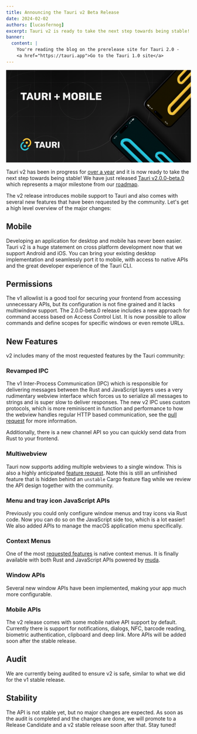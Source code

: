 ```yaml
---
title: Announcing the Tauri v2 Beta Release
date: 2024-02-02
authors: [lucasfernog]
excerpt: Tauri v2 is ready to take the next step towards being stable! 2.0.0-beta.0 has been published.
banner:
  content: |
    You're reading the blog on the prerelease site for Tauri 2.0 -
    <a href="https://tauri.app">Go to the Tauri 1.0 site</a>
---
```


![Hero Image](./tauri_2_0_0_alpha_0/header.png)

Tauri v2 has been in progress for [over a year](/blog/tauri-mobile-alpha) and it is now ready to take the next step towards being stable! We have just released [Tauri v2.0.0-beta.0](https://github.com/tauri-apps/tauri/releases/tag/tauri-v2.0.0-beta.0) which represents a major milestone from our [roadmap](/blog/roadmap-to-tauri-2-0/#beta).

The v2 release introduces mobile support to Tauri and also comes with several new features that have been requested by the community. Let's get a high level overview of the major changes:

## Mobile

Developing an application for desktop and mobile has never been easier. Tauri v2 is a huge statement on cross platform development now that we support Android and iOS. You can bring your existing desktop implementation and seamlessly port it to mobile, with access to native APIs and the great developer experience of the Tauri CLI.

## Permissions

The v1 allowlist is a good tool for securing your frontend from accessing unnecessary APIs, but its configuration is not fine grained and it lacks multiwindow support. The 2.0.0-beta.0 release includes a new approach for command access based on Access Control List. It is now possible to allow commands and define scopes for specific windows or even remote URLs.

## New Features

v2 includes many of the most requested features by the Tauri community:

### Revamped IPC

The v1 Inter-Process Communication (IPC) which is responsible for delivering messages between the Rust and JavaScript layers uses a very rudimentary webview interface which forces us to serialize all messages to strings and is super slow to deliver responses. The new v2 IPC uses custom protocols, which is more reminiscent in function and performance to how the webview handles regular HTTP based communication, see the [pull request](https://github.com/tauri-apps/tauri/pull/7170#issuecomment-1583279023) for more information.

Additionally, there is a new channel API so you can quickly send data from Rust to your frontend.

### Multiwebview

Tauri now supports adding multiple webviews to a single window. This is also a highly anticipated [feature request](https://github.com/tauri-apps/tauri/issues/2709).
Note this is still an unfinished feature that is hidden behind an `unstable` Cargo feature flag while we review the API design together with the community.

### Menu and tray icon JavaScript APIs

Previously you could only configure window menus and tray icons via Rust code. Now you can do so on the JavaScript side too, which is a lot easier! We also added APIs to manage the macOS application menu specifically.

### Context Menus

One of the most [requested features](https://github.com/tauri-apps/tauri/issues/4338) is native context menus. It is finally available with both Rust and JavaScript APIs powered by [muda](https://github.com/tauri-apps/muda).

### Window APIs

Several new window APIs have been implemented, making your app much more configurable.

### Mobile APIs

The v2 release comes with some mobile native API support by default. Currently there is support for notifications, dialogs, NFC, barcode reading, biometric authentication, clipboard and deep link. More APIs will be added soon after the stable release.

## Audit

We are currently being audited to ensure v2 is safe, similar to what we did for the v1 stable release.

## Stability

The API is not stable yet, but no major changes are expected. As soon as the audit is completed and the changes are done, we will promote to a Release Candidate and a v2 stable release soon after that. Stay tuned!
